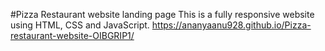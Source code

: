 #Pizza Restaurant website landing page
This is a fully responsive website using HTML, CSS and JavaScript.
https://ananyaanu928.github.io/Pizza-restaurant-website-OIBGRIP1/
